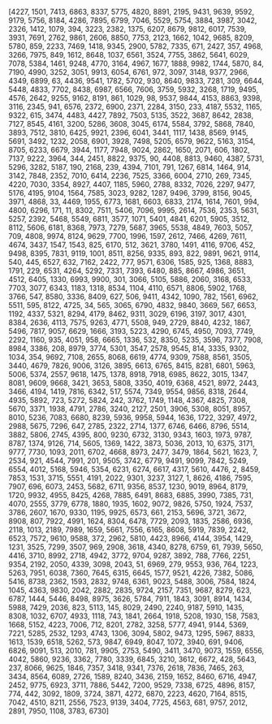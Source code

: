 [4227, 1501, 7413, 6863, 8337, 5775, 4820, 8891, 2195, 9431, 9639, 9592, 9179, 5756, 8184, 4286, 7895, 6799, 7046, 5529, 5754, 3884, 3987, 3042, 2326, 1412, 1079, 394, 3223, 2382, 1375, 6207, 8679, 9812, 6017, 7539, 3931, 7691, 2762, 9861, 2606, 8850, 7753, 2123, 1662, 1042, 9685, 8209, 5780, 859, 2233, 7469, 1418, 9345, 2900, 5782, 7335, 671, 2427, 357, 4968, 3266, 7975, 849, 1612, 8648, 1037, 6561, 3524, 7755, 3862, 5641, 6029, 7078, 5384, 1461, 9248, 4770, 3164, 4967, 1677, 1888, 9982, 1744, 5870, 84, 7190, 4990, 3252, 3051, 9913, 6054, 6761, 972, 3097, 3148, 9377, 2966, 4349, 6899, 63, 4436, 9541, 1782, 5702, 930, 8640, 9833, 7281, 309, 6644, 5448, 4833, 7702, 8438, 6987, 6566, 7606, 3759, 5932, 3268, 1719, 9495, 4576, 2642, 9255, 9162, 8191, 861, 1029, 98, 9537, 9844, 4153, 8863, 9398, 3116, 2345, 941, 6576, 2372, 6900, 2371, 2284, 3150, 233, 4187, 5532, 1165, 9322, 615, 3474, 4483, 4427, 7892, 7503, 5135, 3522, 3687, 8642, 2838, 7127, 8545, 4161, 3200, 5286, 3608, 3045, 6174, 5584, 3792, 5868, 7840, 3893, 7512, 3810, 6425, 9921, 2396, 6041, 3441, 1117, 1438, 8569, 9145, 5691, 3492, 1232, 2058, 6901, 3928, 7498, 5205, 6579, 9622, 5163, 3154, 8705, 6233, 6679, 3944, 1177, 7948, 9024, 2862, 1650, 2071, 606, 1802, 7137, 9222, 3964, 344, 2451, 8822, 9375, 90, 4408, 8813, 9460, 4387, 5731, 5296, 3282, 5187, 190, 2168, 239, 4394, 7101, 791, 1267, 6814, 1464, 914, 3142, 7848, 2352, 7010, 6414, 2236, 7525, 3366, 6004, 2710, 269, 7345, 4220, 7030, 3354, 8927, 4407, 1185, 5960, 2788, 8332, 7026, 2297, 9477, 5176, 4195, 9104, 1564, 7585, 3023, 9282, 1287, 9496, 3799, 8156, 9045, 3971, 4868, 33, 4469, 1955, 6773, 1681, 6603, 6833, 2174, 1614, 7601, 994, 4800, 6296, 171, 11, 8302, 7511, 5406, 7096, 9995, 2614, 7536, 2353, 5631, 5257, 2392, 5468, 5549, 6811, 3577, 1071, 5401, 4841, 6201, 5905, 3512, 8112, 5606, 6181, 8368, 7973, 7279, 5687, 3965, 5538, 4849, 7603, 5057, 709, 4808, 9974, 8124, 9629, 7700, 1996, 1597, 2612, 7466, 4269, 7611, 4674, 3437, 1547, 1543, 825, 6170, 512, 3621, 3780, 1491, 4116, 9706, 452, 9498, 8395, 7831, 9119, 1001, 8511, 8256, 9335, 893, 822, 9891, 9621, 9114, 540, 445, 6527, 632, 7162, 2422, 777, 9571, 6306, 1585, 925, 1368, 8883, 1791, 229, 6531, 4264, 5292, 7331, 7393, 6480, 885, 8667, 4986, 3651, 4512, 6405, 1330, 6993, 9900, 301, 3066, 5105, 5886, 2060, 3168, 6533, 7703, 3077, 6343, 1183, 1318, 8534, 1104, 4110, 6571, 8806, 5902, 1768, 3766, 547, 8580, 3336, 8409, 627, 506, 9411, 4342, 1090, 782, 1561, 6962, 5511, 595, 8122, 4725, 34, 565, 3065, 6790, 4832, 9840, 3669, 567, 6653, 1192, 4337, 5321, 8294, 4179, 8462, 9311, 3029, 6196, 3197, 3017, 4301, 8384, 2636, 4113, 7575, 9263, 4771, 5508, 949, 2729, 8840, 4232, 1867, 5496, 7817, 9057, 6629, 1666, 3193, 5223, 4290, 6745, 4950, 7093, 7749, 2292, 1160, 935, 4051, 958, 6665, 1336, 532, 8350, 5235, 3596, 7377, 7908, 8984, 3386, 208, 8979, 3774, 5301, 3547, 2578, 9545, 814, 3335, 9302, 1034, 354, 9692, 7108, 2655, 8068, 6619, 4774, 9309, 7588, 8561, 3505, 3440, 4679, 7826, 9006, 3126, 3895, 6613, 6765, 8415, 8281, 6801, 5963, 5006, 5374, 2557, 9618, 1475, 1378, 8918, 7918, 6985, 8622, 3015, 1347, 8081, 9609, 9668, 3421, 3653, 5808, 3350, 4019, 6368, 4521, 8972, 2443, 3466, 4194, 1419, 7816, 6342, 517, 5574, 7349, 9554, 9856, 8318, 2644, 4935, 5892, 723, 5272, 5824, 242, 3762, 1749, 1148, 4367, 4825, 7308, 5670, 3371, 1938, 4791, 2786, 3240, 2127, 2501, 3906, 5308, 8051, 8957, 8010, 5236, 7083, 6680, 8239, 5936, 9958, 5944, 1636, 1722, 3297, 4972, 2988, 5675, 7296, 647, 2785, 2322, 2714, 1377, 6746, 6466, 8796, 5514, 3882, 5806, 2745, 4395, 800, 9230, 6732, 3130, 9343, 1603, 1973, 9787, 8787, 1374, 9126, 714, 5605, 1369, 1422, 3873, 5036, 2013, 10, 6375, 3171, 9777, 7730, 1093, 2011, 6702, 4668, 8973, 2477, 3479, 1864, 5621, 1623, 7, 2534, 921, 4544, 7991, 201, 9505, 3742, 6779, 9491, 9099, 7842, 5249, 6554, 4012, 5168, 5946, 5354, 6231, 6274, 6617, 4317, 5610, 4476, 2, 8459, 7853, 1531, 3715, 5551, 4191, 2022, 9301, 3237, 3127, 1, 8626, 4186, 7595, 7907, 696, 6073, 2453, 5682, 6711, 9356, 8537, 1230, 9019, 8964, 8179, 1720, 9932, 4955, 8425, 4268, 7885, 6491, 8683, 6885, 3990, 7385, 731, 4070, 2555, 3779, 6778, 1880, 1935, 1602, 9072, 9826, 5750, 1924, 7537, 3786, 2607, 1670, 9330, 1195, 9925, 6573, 661, 2153, 5696, 3721, 3672, 8908, 807, 7922, 4991, 1624, 8304, 6478, 7729, 2093, 1835, 2586, 6936, 2118, 1013, 2189, 7989, 1659, 5661, 7556, 6165, 8608, 5919, 7839, 2242, 6523, 7572, 9610, 9588, 372, 2962, 5810, 4423, 8966, 4144, 3954, 1429, 1231, 3525, 7299, 3507, 969, 2908, 3618, 4340, 8278, 6759, 61, 7939, 5650, 4416, 3710, 8992, 2718, 4942, 3772, 9704, 9287, 3892, 788, 7766, 2251, 9354, 2192, 2050, 4339, 3098, 2043, 51, 6969, 279, 9553, 936, 764, 1223, 5263, 7951, 6038, 7360, 7645, 6315, 6645, 1577, 9521, 4226, 7382, 5086, 5416, 8738, 2362, 1593, 2832, 9748, 6361, 9023, 5488, 3006, 7584, 1824, 1045, 4363, 9830, 2042, 2882, 2835, 9724, 2157, 7351, 9687, 8279, 623, 6787, 1444, 5446, 8498, 8975, 3626, 5784, 7911, 1843, 3091, 8914, 1434, 5988, 7429, 2036, 823, 5113, 145, 8029, 2490, 2240, 9187, 5910, 1435, 8308, 1032, 6707, 4933, 1118, 743, 1841, 2664, 1918, 5208, 1930, 158, 7583, 1668, 5152, 4223, 7006, 712, 8201, 2782, 3258, 5777, 4941, 9144, 5369, 7221, 5285, 2532, 1293, 4743, 1306, 3094, 5802, 9473, 1295, 5967, 8833, 1613, 1539, 6518, 5262, 573, 9847, 6949, 8047, 1072, 3940, 691, 9406, 6826, 9091, 513, 2010, 781, 9905, 2753, 5490, 3411, 3470, 9073, 1559, 6556, 4042, 5860, 9236, 3362, 7780, 3339, 6845, 3210, 3612, 6672, 428, 5643, 237, 8066, 9625, 1846, 7357, 3418, 9341, 7376, 2618, 7836, 7465, 263, 3434, 8564, 6089, 2726, 1589, 8240, 3436, 2159, 1652, 8460, 6716, 4947, 2452, 9775, 6923, 3711, 7886, 5442, 7200, 9529, 7338, 6725, 4896, 8157, 774, 442, 3092, 1809, 3724, 3871, 4272, 6870, 2223, 4620, 7164, 8515, 7042, 4510, 8211, 2556, 7523, 9139, 3404, 7725, 4563, 681, 9757, 2012, 2891, 7950, 1108, 3783, 6730]
